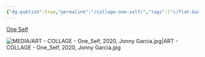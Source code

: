 ```yaml
---
{"dg-publish":true,"permalink":"/collage-one-self/","tags":["c/flat-background","c/colour-white","c/hand","c/man","c/naked","c/crack","collage/year-2022"],"created":"2024-06-28T12:56:49.000-04:00","updated":"2025-09-10T13:19:02.812-04:00"}
---
```



[One Self](https://www.instagram.com/p/Cjld2drOmSG/)

![MEDIA/ART - COLLAGE - One_Self, 2020, Jonny Garcia.jpg|ART - COLLAGE - One_Self, 2020, Jonny Garcia.jpg](/img/user/MEDIA/ART%20-%20COLLAGE%20-%20One_Self,%202020,%20Jonny%20Garcia.jpg)
